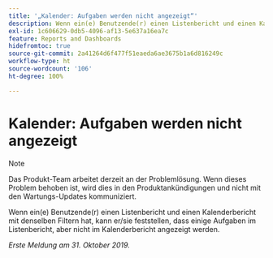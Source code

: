 ```yaml
---
title: '„Kalender: Aufgaben werden nicht angezeigt“'
description: Wenn ein(e) Benutzende(r) einen Listenbericht und einen Kalenderbericht mit denselben Filtern hat, kann er/sie feststellen, dass einige Aufgaben im Listenbericht, aber nicht im Kalenderbericht angezeigt werden.
exl-id: 1c606629-0db5-4096-af13-5e637a16ea7c
feature: Reports and Dashboards
hidefromtoc: true
source-git-commit: 2a41264d6f477f51eaeda6ae3675b1a6d816249c
workflow-type: ht
source-wordcount: '106'
ht-degree: 100%

---
```


# Kalender: Aufgaben werden nicht angezeigt

>[!NOTE]
>
>Das Produkt-Team arbeitet derzeit an der Problemlösung. Wenn dieses Problem behoben ist, wird dies in den Produktankündigungen und nicht mit den Wartungs-Updates kommuniziert.

Wenn ein(e) Benutzende(r) einen Listenbericht und einen Kalenderbericht mit denselben Filtern hat, kann er/sie feststellen, dass einige Aufgaben im Listenbericht, aber nicht im Kalenderbericht angezeigt werden.

_Erste Meldung am 31. Oktober 2019._
